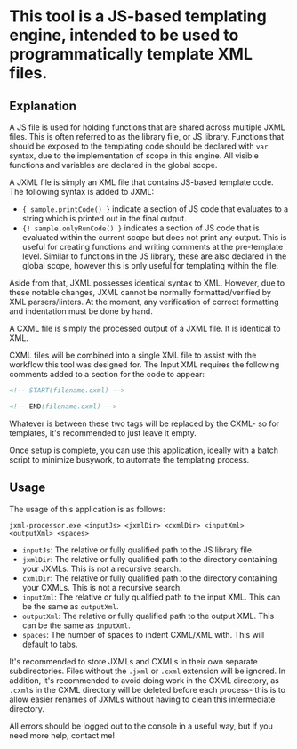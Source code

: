 # This tool is a JS-based templating engine, intended to be used to programmatically template XML files.

## Explanation

A JS file is used for holding functions that are shared across multiple JXML files. This is often referred to as the library file, or JS library. Functions that should be exposed to the templating code should be declared with `var` syntax, due to the implementation of scope in this engine. All visible functions and variables are declared in the global scope.

A JXML file is simply an XML file that contains JS-based template code. The following syntax is added to JXML:
  - `{ sample.printCode() }` indicate a section of JS code that evaluates to a string which is printed out in the final output.
  - `{! sample.onlyRunCode() }` indicates a section of JS code that is evaluated within the current scope but does not print any output. This is useful for creating functions and writing comments at the pre-template level. Similar to functions in the JS library, these are also declared in the global scope, however this is only useful for templating within the file. 

Aside from that, JXML possesses identical syntax to XML. However, due to these notable changes, JXML cannot be normally formatted/verified by XML parsers/linters. At the moment, any verification of correct formatting and indentation must be done by hand.

A CXML file is simply the processed output of a JXML file. It is identical to XML.

CXML files will be combined into a single XML file to assist with the workflow this tool was designed for. The Input XML requires the following comments added to a section for the code to appear:

```xml
<!-- START(filename.cxml) -->

<!-- END(filename.cxml) -->
```

Whatever is between these two tags will be replaced by the CXML- so for templates, it's recommended to just leave it empty.

Once setup is complete, you can use this application, ideally with a batch script to minimize busywork, to automate the templating process.

## Usage

The usage of this application is as follows:

`jxml-processor.exe <inputJs> <jxmlDir> <cxmlDir> <inputXml> <outputXml> <spaces>`
  - `inputJs`: The relative or fully qualified path to the JS library file.
  - `jxmlDir`: The relative or fully qualified path to the directory containing your JXMLs. This is not a recursive search.
  - `cxmlDir`: The relative or fully qualified path to the directory containing your CXMLs. This is not a recursive search.
  - `inputXml`: The relative or fully qualified path to the input XML. This can be the same as `outputXml`.
  - `outputXml`: The relative or fully qualified path to the output XML. This can be the same as `inputXml`.
  - `spaces`: The number of spaces to indent CXML/XML with. This will default to tabs.

It's recommended to store JXMLs and CXMLs in their own separate subdirectories. Files without the `.jxml` or `.cxml` extension will be ignored. In addition, it's recommended to avoid doing work in the CXML directory, as `.cxml`s in the CXML directory will be deleted before each process- this is to allow easier renames of JXMLs without having to clean this intermediate directory.

All errors should be logged out to the console in a useful way, but if you need more help, contact me!
